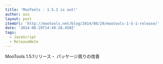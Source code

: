 ```yaml
---
title: 'MooTools - 1.5.1 is out!'
author: azu
layout: post
itemUrl: 'http://mootools.net/blog/2014/08/29/mootools-1-5-1-release/'
date: '2014-08-29T14:49:28.450Z'
tags:
  - JavaScript
  - ReleaseNote
---
```

MooTools 1.5.1リリース・
パッケージ周りの改善
